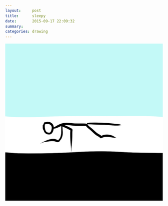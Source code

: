 ```yaml
---
layout:     post
title:      sleepy
date:       2015-09-17 22:09:32
summary:    
categories: drawing
---
```

![sleepy](/images/diary/sleepy.png "Sleep is good for recovery.")
